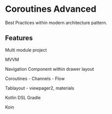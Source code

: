 # Coroutines Advanced

Best Practices within modern architecture pattern.

## Features
Multi module project

MVVM

Navigation Component within drawer layout

Coroutines - Channels - Flow

Tablayout - viewpager2, materials

Kotlin DSL Gradle

Koin
